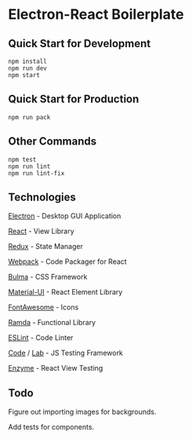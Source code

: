 # Electron-React Boilerplate

## Quick Start for Development

```
npm install
npm run dev
npm start
```

## Quick Start for Production

```
npm run pack
```

## Other Commands

```
npm test
npm run lint
npm run lint-fix
```

## Technologies

[Electron](http://electron.atom.io/) - Desktop GUI Application

[React](https://facebook.github.io/react/) - View Library

[Redux](http://redux.js.org/) - State Manager

[Webpack](https://webpack.github.io/) - Code Packager for React

[Bulma](http://bulma.io/) - CSS Framework

[Material-UI](http://material-ui.com/) - React Element Library

[FontAwesome](http://fontawesome.io/) - Icons

[Ramda](http://ramdajs.com/) - Functional Library

[ESLint](http://eslint.org/) - Code Linter

[Code](https://github.com/hapijs/code) / [Lab](https://github.com/hapijs/lab) - JS Testing Framework

[Enzyme](https://github.com/airbnb/enzyme) - React View Testing

## Todo

Figure out importing images for backgrounds.

Add tests for components.
